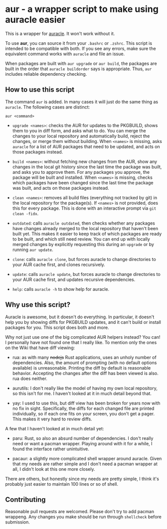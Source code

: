 # aur - a wrapper script to make using auracle easier

This is a wrapper for
[auracle](https://github.com/falconindy/auracle). It won't work
without it.

To use **aur**, you can source it from your `.bashrc` or `.zshrc`.
This script is intended to be compatible with both. If you see any
errors, make sure the equivalent command works with `auracle` and
file an issue.

When packages are built with `aur upgrade` or `aur build`, the
packages are built in the order that `auracle buildorder` says is
appropriate. Thus, `aur` includes reliable dependency checking.

## How to use this script

The command `aur` is added. In many cases it will just do the same
thing as `auracle`. The following cases are distinct:

`aur <command>`

 * `upgrade <names>`: checks the AUR for updates to the PKGBUILD,
 shows them to you in diff form, and asks what to do. You can merge
 the changes to your local repository and automatically build,
 reject the changes, or merge them without building. When `<names>`
 is missing, asks `auracle` for a list of AUR packages that need to
 be updated, and acts on those packages instead.

 * `build <names>`: without fetching new changes from the AUR,
 show any changes in the local git history since the last time the
 package was built, and asks you to approve them. For any packages
 you approve, the package will be built and installed. When 
 `<names>` is missing, checks which packages have been changed since
 the last time the package was built, and acts on those packages
 instead.

 * `clean <names>`: removes all build files (everything not tracked
 by git) in the local repository for the package(s). If `<names>` is
 not provided, does this for every package. This is done with an
 interactive prompt via `git clean -fidx`.

 * `outdated`: calls `auracle outdated`, then checks whether any
 packages have changes already merged to the local repository that
 haven't been built yet. This makes it easier to keep track of which
 packages are ready to be built, and which still need review. You
 can end up with locally merged changes by explicitly requesting
 this during an `upgrade` or by running `aur update`.

 * `clone`: calls `auracle clone`, but forces auracle to change
 directories to your AUR cache first, and clones recursively.

 * `update`: calls `auracle update`, but forces auracle to change
 directories to your AUR cache first, and updates recursive
 dependencies.

 * `help`: calls `auracle -h` to show help for auracle.

## Why use this script?

Auracle is awesome, but it doesn't do everything. In particular, it
doesn't help you by showing diffs for PKGBUILD updates, and it can't
build or install packages for you. This script does both and more.

Why not just use one of the big complicated AUR helpers instead? You
can! I personally have not found one that I really like. To mention
only the ones on the Wiki that have diff viewing:

 * rua: as with many ~~nodejs~~ Rust applications, uses an unholy
 number of dependencies. Also, the amount of prompting (with no
 default options available) is unreasonable. Printing the diff by
 default is reasonable behavior. Accepting the changes after the
 diff has been viewed is also. rua does neither.

 * aurutils: I don't really like the model of having my own local
 repository, so this isn't for me. I haven't looked at it in much
 detail beyond that.

 * yay: I used to use this, but diff view has been broken for years
 now with no fix in sight. Specifically, the diffs for each changed
 file are printed individually, so if each one fits on your screen,
 you don't get a pager. This makes it very hard to review diffs.

A few that I haven't looked at in much detail yet:

 * paru: Rust, so also an absurd number of dependencies. I don't
 really need or want a pacman wrapper. Playing around with it for a
 while, I found the interface rather unintuitive.

 * pacaur: a slightly more complicated shell wrapper around auracle.
 Given that my needs are rather simple and I don't need a pacman
 wrapper at all, I didn't look at this one more closely.

There are others, but honestly since my needs are pretty simple, I
think it's probably just easier to maintain 100 lines or so of shell.

## Contributing

Reasonable pull requests are welcomed. Please don't try to add
pacman wrappeng. Any changes you make should be run through 
`shellcheck` before submission.
